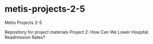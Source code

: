 # metis-projects-2-5
Metis Projects 2-5

Repository for project materials
Project 2: How Can We Lower Hospital Readmission Rates?
